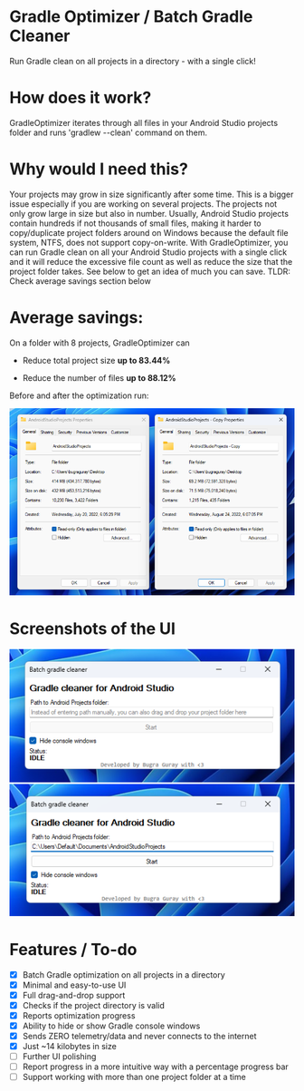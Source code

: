 # Gradle Optimizer / Batch Gradle Cleaner
Run Gradle clean on all projects in a directory - with a single click!

# How does it work?
GradleOptimizer iterates through all files in your Android Studio projects folder and runs 'gradlew --clean' command on them.

# Why would I need this?
Your projects may grow in size significantly after some time. This is a bigger issue especially if you are working on several projects. The projects not only grow large in size but also in number. Usually, Android Studio projects contain hundreds if not thousands of small files, making it harder to copy/duplicate project folders around on Windows because the default file system, NTFS, does not support copy-on-write. With GradleOptimizer, you can run Gradle clean on all your Android Studio projects with a single click and it will reduce the excessive file count as well as reduce the size that the project folder takes. See below to get an idea of much you can save. TLDR: Check average savings section below

# Average savings:
On a folder with 8 projects, GradleOptimizer can

- Reduce total project size **up to 83.44%**

- Reduce the number of files **up to 88.12%**

Before and after the optimization run:

![Comparison](https://raw.githubusercontent.com/CryptedBytes/gradleoptimizer/main/repoimages/screen_comparison.png)



# Screenshots of the UI
![Screenshot of the UI](https://raw.githubusercontent.com/CryptedBytes/gradleoptimizer/main/repoimages/screen_ui0.png)
![Screenshot of the UI](https://raw.githubusercontent.com/CryptedBytes/gradleoptimizer/main/repoimages/screen_ui1.png)

# Features / To-do
- [x] Batch Gradle optimization on all projects in a directory
- [x] Minimal and easy-to-use UI
- [x] Full drag-and-drop support
- [x] Checks if the project directory is valid
- [x] Reports optimization progress
- [x] Ability to hide or show Gradle console windows
- [x] Sends ZERO telemetry/data and never connects to the internet
- [x] Just ~14 kilobytes in size
- [ ] Further UI polishing
- [ ] Report progress in a more intuitive way with a percentage progress bar
- [ ] Support working with more than one project folder at a time
